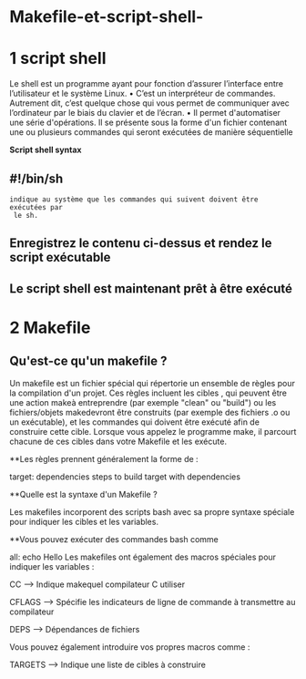 # Makefile-et-script-shell-

# 1 script shell

Le shell est un programme ayant pour fonction d’assurer l’interface entre
l’utilisateur et le système Linux.
• C’est un interpréteur de commandes. Autrement dit, c’est quelque chose qui
vous permet de communiquer avec l’ordinateur par le biais du clavier et de
l’écran.
• Il permet d'automatiser une série d'opérations. Il se présente sous la forme d'un
fichier contenant une ou plusieurs commandes qui seront exécutées de manière
séquentielle

**Script shell syntax**

  ## #!/bin/sh
    indique au système que les commandes qui suivent doivent être exécutées par
     le sh.
  ## Enregistrez le contenu ci-dessus et rendez le script exécutable
  ## Le script shell est maintenant prêt à être exécuté
  
  # 2 Makefile 
  
  ## Qu'est-ce qu'un makefile ?

   Un makefile est un fichier spécial qui répertorie un ensemble de règles pour la compilation d'un projet. Ces règles incluent les cibles , qui peuvent être une   action makeà entreprendre (par exemple "clean" ou "build") ou les fichiers/objets makedevront être construits (par exemple des fichiers .o ou un exécutable), et   les commandes qui doivent être exécuté afin de construire cette cible. Lorsque vous appelez le programme make, il parcourt chacune de ces cibles dans votre       Makefile et les exécute.

**Les règles prennent généralement la forme de :

target: dependencies
       steps to build target with dependencies
       
**Quelle est la syntaxe d'un Makefile ?

   Les makefiles incorporent des scripts bash avec sa propre syntaxe spéciale pour indiquer les cibles et les variables.

**Vous pouvez exécuter des commandes bash comme

all:
    echo Hello
Les makefiles ont également des macros spéciales pour indiquer les variables :

CC --> Indique makequel compilateur C utiliser

CFLAGS --> Spécifie les indicateurs de ligne de commande à transmettre au compilateur

DEPS --> Dépendances de fichiers

Vous pouvez également introduire vos propres macros comme :

TARGETS --> Indique une liste de cibles à construire 

